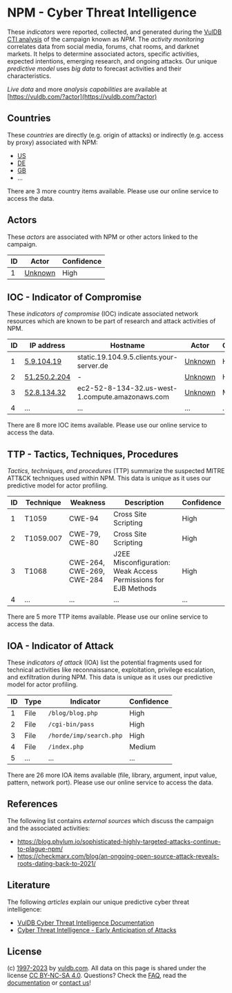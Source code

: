 # NPM - Cyber Threat Intelligence

These _indicators_ were reported, collected, and generated during the [VulDB CTI analysis](https://vuldb.com/?kb.cti) of the campaign known as _NPM_. The _activity monitoring_ correlates data from social media, forums, chat rooms, and darknet markets. It helps to determine associated actors, specific activities, expected intentions, emerging research, and ongoing attacks. Our unique _predictive model_ uses _big data_ to forecast activities and their characteristics.

_Live data_ and more _analysis capabilities_ are available at [https://vuldb.com/?actor](https://vuldb.com/?actor)

## Countries

These _countries_ are directly (e.g. origin of attacks) or indirectly (e.g. access by proxy) associated with NPM:

* [US](https://vuldb.com/?country.us)
* [DE](https://vuldb.com/?country.de)
* [GB](https://vuldb.com/?country.gb)
* ...

There are 3 more country items available. Please use our online service to access the data.

## Actors

These _actors_ are associated with NPM or other actors linked to the campaign.

ID | Actor | Confidence
-- | ----- | ----------
1 | [Unknown](https://vuldb.com/?actor.unknown) | High

## IOC - Indicator of Compromise

These _indicators of compromise_ (IOC) indicate associated network resources which are known to be part of research and attack activities of NPM.

ID | IP address | Hostname | Actor | Confidence
-- | ---------- | -------- | ----- | ----------
1 | [5.9.104.19](https://vuldb.com/?ip.5.9.104.19) | static.19.104.9.5.clients.your-server.de | [Unknown](https://vuldb.com/?actor.unknown) | High
2 | [51.250.2.204](https://vuldb.com/?ip.51.250.2.204) | - | [Unknown](https://vuldb.com/?actor.unknown) | High
3 | [52.8.134.32](https://vuldb.com/?ip.52.8.134.32) | ec2-52-8-134-32.us-west-1.compute.amazonaws.com | [Unknown](https://vuldb.com/?actor.unknown) | Medium
4 | ... | ... | ... | ...

There are 8 more IOC items available. Please use our online service to access the data.

## TTP - Tactics, Techniques, Procedures

_Tactics, techniques, and procedures_ (TTP) summarize the suspected MITRE ATT&CK techniques used within NPM. This data is unique as it uses our predictive model for actor profiling.

ID | Technique | Weakness | Description | Confidence
-- | --------- | -------- | ----------- | ----------
1 | T1059 | CWE-94 | Cross Site Scripting | High
2 | T1059.007 | CWE-79, CWE-80 | Cross Site Scripting | High
3 | T1068 | CWE-264, CWE-269, CWE-284 | J2EE Misconfiguration: Weak Access Permissions for EJB Methods | High
4 | ... | ... | ... | ...

There are 5 more TTP items available. Please use our online service to access the data.

## IOA - Indicator of Attack

These _indicators of attack_ (IOA) list the potential fragments used for technical activities like reconnaissance, exploitation, privilege escalation, and exfiltration during NPM. This data is unique as it uses our predictive model for actor profiling.

ID | Type | Indicator | Confidence
-- | ---- | --------- | ----------
1 | File | `/blog/blog.php` | High
2 | File | `/cgi-bin/pass` | High
3 | File | `/horde/imp/search.php` | High
4 | File | `/index.php` | Medium
5 | ... | ... | ...

There are 26 more IOA items available (file, library, argument, input value, pattern, network port). Please use our online service to access the data.

## References

The following list contains _external sources_ which discuss the campaign and the associated activities:

* https://blog.phylum.io/sophisticated-highly-targeted-attacks-continue-to-plague-npm/
* https://checkmarx.com/blog/an-ongoing-open-source-attack-reveals-roots-dating-back-to-2021/

## Literature

The following _articles_ explain our unique predictive cyber threat intelligence:

* [VulDB Cyber Threat Intelligence Documentation](https://vuldb.com/?kb.cti)
* [Cyber Threat Intelligence - Early Anticipation of Attacks](https://www.scip.ch/en/?labs.20201022)

## License

(c) [1997-2023](https://vuldb.com/?kb.changelog) by [vuldb.com](https://vuldb.com/?kb.about). All data on this page is shared under the license [CC BY-NC-SA 4.0](https://creativecommons.org/licenses/by-nc-sa/4.0/). Questions? Check the [FAQ](https://vuldb.com/?kb.faq), read the [documentation](https://vuldb.com/?kb) or [contact us](https://vuldb.com/?contact)!
